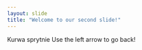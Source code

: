 ```yaml
---
layout: slide
title: "Welcome to our second slide!"
---
```

Kurwa sprytnie
Use the left arrow to go back!

